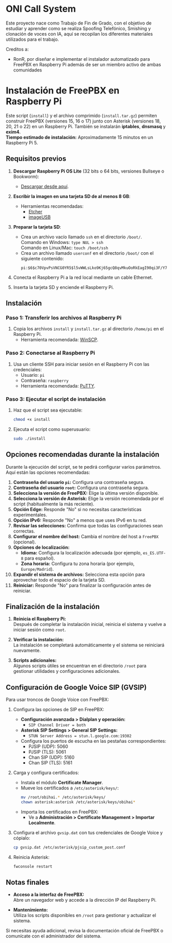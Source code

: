 # ONI Call System
Este proyecto nace como Trabajo de Fin de Grado, con el objetivo de estudiar y aprender como se realiza Spoofing Telefónico, Smishing y clonación de voces con IA, aquí se recopilan los diferentes
materiales utilizados para el trabajo. 

Creditos a:
- RonR, por diseñar e implementar el instalador automatizado para FreePBX en Raspberry Pi además de ser un miembro activo de ambas comunidades


# Instalación de FreePBX en Raspberry Pi

Este script (`install`) y el archivo comprimido (`install.tar.gz`) permiten construir FreePBX (versiones 15, 16 o 17) junto con Asterisk (versiones 18, 20, 21 o 22) en un Raspberry Pi. También se instalarán **iptables**, **dnsmasq** y **exim4**.  
**Tiempo estimado de instalación:** Aproximadamente 15 minutos en un Raspberry Pi 5.



## Requisitos previos

1. **Descargar Raspberry Pi OS Lite** (32 bits o 64 bits, versiones Bullseye o Bookworm):  
   - [Descargar desde aquí](https://www.raspberrypi.com/software/operating-systems/).

2. **Escribir la imagen en una tarjeta SD de al menos 8 GB**:  
   - Herramientas recomendadas:  
     - [Etcher](https://etcher.io/)  
     - [imageUSB](http://osforensics.com/downloads/imageusb.zip)

3. **Preparar la tarjeta SD**:
   - Crea un archivo vacío llamado `ssh` en el directorio `/boot/`.  
     Comando en Windows: `type NUL > ssh`  
     Comando en Linux/Mac: `touch /boot/ssh`
   - Crea un archivo llamado `userconf` en el directorio `/boot/` con el siguiente contenido:  
     ```
     pi:$6$c70VpvPsVNCG0YR5$l5vWWLsLko9Kj65gcQ8qvMkuOoRkEagI90qi3F/Y7rm8eNYZHW8CY6BOIKwMH7a3YYzZYL90zf304cAHLFaZE0
     ```

4. Conecta el Raspberry Pi a la red local mediante un cable Ethernet.

5. Inserta la tarjeta SD y enciende el Raspberry Pi.



## Instalación

### Paso 1: Transferir los archivos al Raspberry Pi
1. Copia los archivos `install` y `install.tar.gz` al directorio `/home/pi` en el Raspberry Pi.
   - Herramienta recomendada: [WinSCP](https://winscp.net/eng/download.php).

### Paso 2: Conectarse al Raspberry Pi
1. Usa un cliente SSH para iniciar sesión en el Raspberry Pi con las credenciales:
   - Usuario: `pi`
   - Contraseña: `raspberry`
   - Herramienta recomendada: [PuTTY](http://www.chiark.greenend.org.uk/~sgtatham/putty/download.html).

### Paso 3: Ejecutar el script de instalación
1. Haz que el script sea ejecutable:
   ```bash
   chmod +x install
   ```
2. Ejecuta el script como superusuario:
   ```bash
   sudo ./install
   ```


## Opciones recomendadas durante la instalación

Durante la ejecución del script, se te pedirá configurar varios parámetros. Aquí están las opciones recomendadas:

1. **Contraseña del usuario `pi`:** Configura una contraseña segura.
2. **Contraseña del usuario `root`:** Configura una contraseña segura.
3. **Selecciona la versión de FreePBX:** Elige la última versión disponible.
4. **Selecciona la versión de Asterisk:** Elige la versión recomendada por el script (habitualmente la más reciente).
5. **Opción Edge:** Responde "No" si no necesitas características experimentales.
6. **Opción IPv6:** Responde "No" a menos que uses IPv6 en tu red.
7. **Revisar las selecciones:** Confirma que todas las configuraciones sean correctas.
8. **Configurar el nombre del host:** Cambia el nombre del host a `FreePBX` (opcional).
9. **Opciones de localización:**
   - **Idioma:** Configura la localización adecuada (por ejemplo, `es_ES.UTF-8` para español).
   - **Zona horaria:** Configura tu zona horaria (por ejemplo, `Europe/Madrid`).
10. **Expandir el sistema de archivos:** Selecciona esta opción para aprovechar todo el espacio de la tarjeta SD.
11. **Reiniciar:** Responde "No" para finalizar la configuración antes de reiniciar.



## Finalización de la instalación

1. **Reinicia el Raspberry Pi:**  
   Después de completar la instalación inicial, reinicia el sistema y vuelve a iniciar sesión como `root`.

2. **Verificar la instalación:**  
   La instalación se completará automáticamente y el sistema se reiniciará nuevamente.

3. **Scripts adicionales:**  
   Algunos scripts útiles se encuentran en el directorio `/root` para gestionar utilidades y configuraciones adicionales.



## Configuración de Google Voice SIP (GVSIP)

Para usar troncos de Google Voice con FreePBX:

1. Configura las opciones de SIP en FreePBX:
   - **Configuración avanzada > Dialplan y operación:**  
     - `SIP Channel Driver = both`
   - **Asterisk SIP Settings > General SIP Settings:**  
     - `STUN Server Address = stun.l.google.com:19302`
   - Configura los puertos de escucha en las pestañas correspondientes:
     - PJSIP (UDP): 5060
     - PJSIP (TLS): 5061
     - Chan SIP (UDP): 5160
     - Chan SIP (TLS): 5161

2. Carga y configura certificados:
   - Instala el módulo **Certificate Manager**.
   - Mueve los certificados a `/etc/asterisk/keys/`:
     ```bash
     mv /root/obihai.* /etc/asterisk/keys/
     chown asterisk:asterisk /etc/asterisk/keys/obihai*
     ```
   - Importa los certificados en FreePBX:
     - Ve a **Administración > Certificate Management > Importar Localmente**.

3. Configura el archivo `gvsip.dat` con tus credenciales de Google Voice y cópialo:
   ```bash
   cp gvsip.dat /etc/asterisk/pjsip_custom_post.conf
   ```

4. Reinicia Asterisk:
   ```bash
   fwconsole restart
   ```



## Notas finales

- **Acceso a la interfaz de FreePBX:**  
  Abre un navegador web y accede a la dirección IP del Raspberry Pi.

- **Mantenimiento:**  
  Utiliza los scripts disponibles en `/root` para gestionar y actualizar el sistema.

Si necesitas ayuda adicional, revisa la documentación oficial de FreePBX o comunícate con el administrador del sistema.

